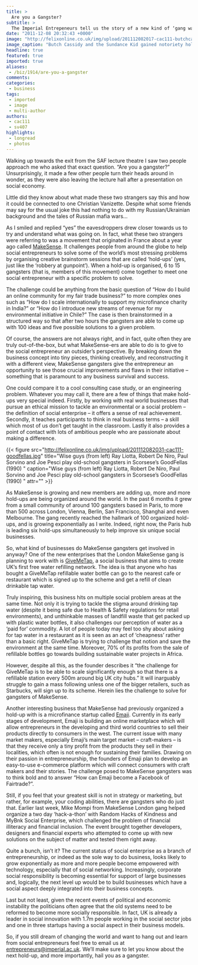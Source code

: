 ```yaml
---
title: >
  Are you a Gangster?
subtitle: >
  The Imperial Entrepeneurs tell us the story of a new kind of ‘gang warfare’ within the Social Media, and how it is bettering the work of young entrepreneurs
date: "2011-12-08 20:32:43 +0000"
image: "http://felixonline.co.uk/img/upload/201112082017-cac111-butchcassidy.jpg"
image_caption: "Butch Cassidy and the Sundance Kid gained notoriety holding-up banks...never young entrepreneurs"
headline: true
featured: true
imported: true
aliases:
 - /biz/1914/are-you-a-gangster
comments:
categories:
 - business
tags:
 - imported
 - image
 - multi-author
authors:
 - cac111
 - sv407
highlights:
 - longread
 - photos
---
```


Walking up towards the exit from the SAF lecture theatre I saw two people approach me who asked that exact question. “Are you a gangster?” Unsurprisingly, it made a few other people turn their heads around in wonder, as they were also leaving the lecture hall after a presentation on social economy.

Little did they know about what made these two strangers say this and how it could be connected to one Christian Vanizette. Despite what some friends may say for the usual joke this had nothing to do with my Russian/Ukrainian background and the tales of Russian mafia wars...

As I smiled and replied “yes” the eavesdroppers drew closer towards us to try and understand what was going on. In fact, what these two strangers were referring to was a movement that originated in France about a year ago called [MakeSense](http://we.makesense.org/?page_id=8). It challenges people from around the globe to help social entrepreneurs to solve some of the world’s most stressing problems by organising creative brainstorm sessions that are called ‘hold-ups’ (yes, just like the ‘robbery at gunpoint’). When a hold-up is organised, 6 to 15 gangsters (that is, members of this movement) come together to meet one social entrepreneur with a specific problem to solve.

The challenge could be anything from the basic question of “How do I build an online community for my fair trade business?” to more complex ones such as “How do I scale internationally to support my microfinance charity in India?” or “How do I introduce new streams of revenue for my environmental initiative in Chile?” The case is then brainstormed in a structured way so that after two hours the gangsters are able to come up with 100 ideas and five possible solutions to a given problem.

Of course, the answers are not always right, and in fact, quite often they are truly out-of-the-box, but what MakeSense-ers are able to do is to give to the social entrepreneur an outsider’s perspective. By breaking down the business concept into tiny pieces, thinking creatively, and reconstructing it with a different view, MakeSense gangsters give the entrepreneur an opportunity to see those crucial improvements and flaws in their initiative – something that is paramount to any business survival and success.

One could compare it to a cool consulting case study, or an engineering problem. Whatever you may call it, there are a few of things that make hold-ups very special indeed. Firstly, by working with real world businesses that pursue an ethical mission to tackle an environmental or a social problem – the definition of social enterprise – it offers a sense of real achievement. Secondly, it teaches participants to think in real business terms – a skill which most of us don’t get taught in the classroom. Lastly it also provides a point of contact with lots of ambitious people who are passionate about making a difference.

{{< figure src="http://felixonline.co.uk/img/upload/201112082031-cac111-goodfellas.jpg" title="Wise guys (from left) Ray Liotta, Robert De Niro, Paul Sorvino and Joe Pesci play old-school gangsters in Scorsese’s GoodFellas (1990) " caption="Wise guys (from left) Ray Liotta, Robert De Niro, Paul Sorvino and Joe Pesci play old-school gangsters in Scorsese’s GoodFellas (1990) " attr="" >}}

As MakeSense is growing and new members are adding up, more and more hold-ups are being organized around the world. In the past 6 months it grew from a small community of around 100 gangsters based in Paris, to more than 500 across London, Vienna, Berlin, San Francisco, Shanghai and even Melbourne. The gang recently reached the hallmark of 100 organized hold-ups, and is growing exponentially as I write. Indeed, right now, the Paris hub is leading six hold-ups simultaneously to help improve six unique social businesses.

So, what kind of businesses do MakeSense gangsters get involved in anyway? One of the new enterprises that the London MakeSense gang is planning to work with is [GiveMeTap](http://www.givemetap.co.uk/), a social business that aims to create UK’s first free water refilling network. The idea is that anyone who has bought a GiveMeTap refillable water bottle can go to the nearest cafe or restaurant which is signed up to the scheme and get a refill of clean drinkable tap water.

Truly inspiring, this business hits on multiple social problem areas at the same time. Not only it is trying to tackle the stigma around drinking tap water (despite it being safe due to Health & Safety regulations for retail environments), and unthinkable masses of landfill waste that get packed up with plastic water bottles, it also challenges our perception of water as a ‘paid for’ commodity. A lot of people today may feel too shy about asking for tap water in a restaurant as it is seen as an act of ‘cheapness’ rather than a basic right. GiveMeTap is trying to challenge that notion and save the environment at the same time. Moreover, 70% of its profits from the sale of refillable bottles go towards building sustainable water projects in Africa.

However, despite all this, as the founder describes it “the challenge for GiveMeTap is to be able to scale significantly enough so that there is a refillable station every 500m around big UK city hubs.” It will inarguably struggle to gain a mass following unless one of the bigger retailers, such as Starbucks, will sign up to its scheme. Herein lies the challenge to solve for gangsters of MakeSense.

Another interesting business that MakeSense had previously organized a hold-up with is a microfinance startup called [Emaji](http://www.theemergelab.org/emaji.html). Currently in its early stages of development, Emaji is building an online marketplace which will allow entrepreneurs in the developing and third world countries to sell their products directly to consumers in the west. The current issue with many market makers, especially Emaji’s main target market – craft-makers – is that they receive only a tiny profit from the products they sell in their localities, which often is not enough for sustaining their families. Drawing on their passion in entrepreneurship, the founders of Emaji plan to develop an easy-to-use e-commerce platform which will connect consumers with craft makers and their stories. The challenge posed to MakeSense gangsters was to think bold and to answer “How can Emaji become a Facebook of Fairtrade?”.

Still, if you feel that your greatest skill is not in strategy or marketing, but rather, for example, your coding abilities, there are gangsters who do just that. Earlier last week, Mike Mompi from MakeSense London gang helped organize a two day ‘hack-a-thon’ with Random Hacks of Kindness and MyBnk Social Enterprise, which challenged the problem of financial illiteracy and financial inclusion. The event brought together developers, designers and financial experts who attempted to come up with new solutions on the subject of matter and tested them right away.

Quite a bunch, isn’t it? The current status of social enterprise as a branch of entrepreneurship, or indeed as the sole way to do business, looks likely to grow exponentially as more and more people become empowered with technology, especially that of social networking. Increasingly, corporate social responsibility is becoming essential for support of large businesses and, logically, the next level up would be to build businesses which have a social aspect deeply integrated into their business concepts.

Last but not least, given the recent events of political and economic instability the politicians often agree that the old systems need to be reformed to become more socially responsible. In fact, UK is already a leader in social innovation with 1.7m people working in the social sector jobs and one in three startups having a social aspect in their business models.

So, if you still dream of changing the world and want to hang out and learn from social entrepreneurs feel free to email us at entrepreneurs@imperial.ac.uk. We’ll make sure to let you know about the next hold-up, and more importantly, hail you as a gangster.
